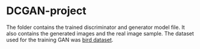 # DCGAN-project
The folder contains the trained discriminator and generator model file. It also contains the generated images and the real image sample. The dataset used for the training GAN was [bird dataset](http://www.vision.caltech.edu/visipedia/CUB-200-2011.html).